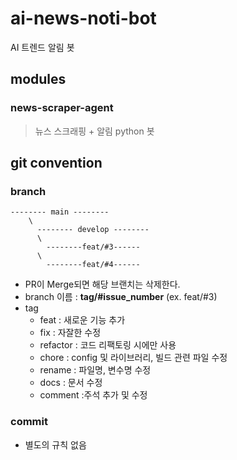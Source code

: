 # ai-news-noti-bot

AI 트렌드 알림 봇

## modules
### news-scraper-agent
> 뉴스 스크래핑 + 알림 python 봇

## git convention

### branch
```
-------- main --------
    \
      -------- develop --------
      \
        --------feat/#3------
      \
        --------feat/#4------
```

-   PR이 Merge되면 해당 브랜치는 삭제한다.
-   branch 이름 : **tag/#issue_number** (ex. feat/#3)
-   tag
    -   feat : 새로운 기능 추가
    -   fix : 자잘한 수정
    -   refactor : 코드 리팩토링 시에만 사용
    -   chore : config 및 라이브러리, 빌드 관련 파일 수정
    -   rename : 파일명, 변수명 수정
    -   docs : 문서 수정
    -   comment :주석 추가 및 수정

### commit
-   별도의 규칙 없음
